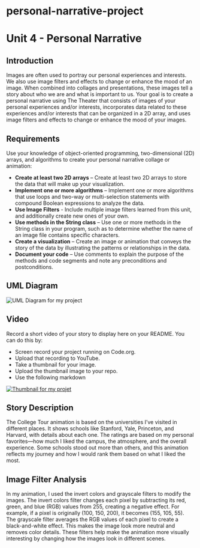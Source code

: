 # personal-narrative-project
# Unit 4 - Personal Narrative

## Introduction

Images are often used to portray our personal experiences and interests. We also use image filters and effects to change or enhance the mood of an image. When combined into collages and presentations, these images tell a story about who we are and what is important to us. Your goal is to create a personal narrative using The Theater that consists of images of your personal experiences and/or interests, incorporates data related to these experiences and/or interests that can be organized in a 2D array, and uses image filters and effects to change or enhance the mood of your images.

## Requirements

Use your knowledge of object-oriented programming, two-dimensional (2D) arrays, and algorithms to create your personal narrative collage or animation:

- **Create at least two 2D arrays** – Create at least two 2D arrays to store the data that will make up your visualization.
- **Implement one or more algorithms** – Implement one or more algorithms that use loops and two-way or multi-selection statements with compound Boolean expressions to analyze the data.
- **Use Image Filters** - Include multiple image filters learned from this unit, and additionally create new ones of your own.
- **Use methods in the String class** – Use one or more methods in the String class in your program, such as to determine whether the name of an image file contains specific characters.
- **Create a visualization** – Create an image or animation that conveys the story of the data by illustrating the patterns or relationships in the data.
- **Document your code** – Use comments to explain the purpose of the methods and code segments and note any preconditions and postconditions.

## UML Diagram


![UML Diagram for my project](nameOfImageFileHere.png)


## Video

Record a short video of your story to display here on your README. You can do this by:

- Screen record your project running on Code.org.
- Upload that recording to YouTube.
- Take a thumbnail for your image.
- Upload the thumbnail image to your repo.
- Use the following markdown

[![Thumbnail for my projet](nameOfThumbnail.png)](youtube-URL-here)

## Story Description

The College Tour animation is based on the universities I’ve visited in different places. It shows schools like Stanford, Yale, Princeton, and Harvard, with details about each one. The ratings are based on my personal favorites—how much I liked the campus, the atmosphere, and the overall experience. Some schools stood out more than others, and this animation reflects my journey and how I would rank them based on what I liked the most.
## Image Filter Analysis

In my animation, I used the invert colors and grayscale filters to modify the images. The invert colors filter changes each pixel by subtracting its red, green, and blue (RGB) values from 255, creating a negative effect. For example, if a pixel is originally (100, 150, 200), it becomes (155, 105, 55). The grayscale filter averages the RGB values of each pixel to create a black-and-white effect. This makes the image look more neutral and removes color details. These filters help make the animation more visually interesting by changing how the images look in different scenes.